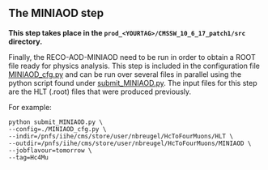 ## The MINIAOD step
**This step takes place in the `prod_<YOURTAG>/CMSSW_10_6_17_patch1/src` directory.**

Finally, the RECO-AOD-MINIAOD need to be run in order to obtain a ROOT file ready for physics analysis. This step is included in the configuration file [MINIAOD_cfg.py](https://github.com/nbreugel/higgs-charm/blob/main/mcgeneration/LHEtoAOD/MINIAOD_cfg.py) and can be run over several files in parallel using the python script found under [submit_MINIAOD.py](https://github.com/nbreugel/higgs-charm/blob/main/mcgeneration/LHEtoAOD/submit_MINIAOD.py). The input files for this step are the HLT (.root) files that were produced previously.

For example:

```shell
python submit_MINIAOD.py \
--config=./MINIAOD_cfg.py \
--indir=/pnfs/iihe/cms/store/user/nbreugel/HcToFourMuons/HLT \
--outdir=/pnfs/iihe/cms/store/user/nbreugel/HcToFourMuons/MINIAOD \
--jobflavour=tomorrow \
--tag=Hc4Mu
```

